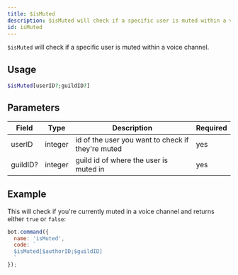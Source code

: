 ```yaml
---
title: $isMuted 
description: $isMuted will check if a specific user is muted within a voice channel.
id: isMuted
---
```


`$isMuted` will check if a specific user is muted within a voice channel.

## Usage

```php
$isMuted[userID?;guildID?]
```

## Parameters 


| Field     | Type    | Description                                        | Required |
|-----------|---------|----------------------------------------------------|----------|
| userID    | integer  | id of the user you want to check if they're muted | yes      |
| guildID?    | integer  | guild id of where the user is muted in          | yes      |


## Example

This will check if you're currently muted in a voice channel and returns either `true` or `false`:

```javascript
bot.command({
  name: 'isMuted',
  code: `
  $isMuted[$authorID;$guildID]
  `
});
```
